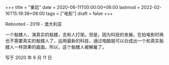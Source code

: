 +++
title = "重启"
date = 2020-06-11T00:00:00+08:00
lastmod = 2022-02-16T15:19:38+08:00
tags = ["电影"]
draft = false
+++

Rebooted - 2019 - 澳大利亚

一个骷髅人，演真实的骷髅，去和人打架。但是，因为科技的发展。在拍电影时再也不需要真实的骷髅人了，运用最新的科技，通过电脑就可以合成出一个和真实骷髅人一样效果的画面。所以，这个骷髅人被解雇了。

写于 2020 年 6 月 11 日